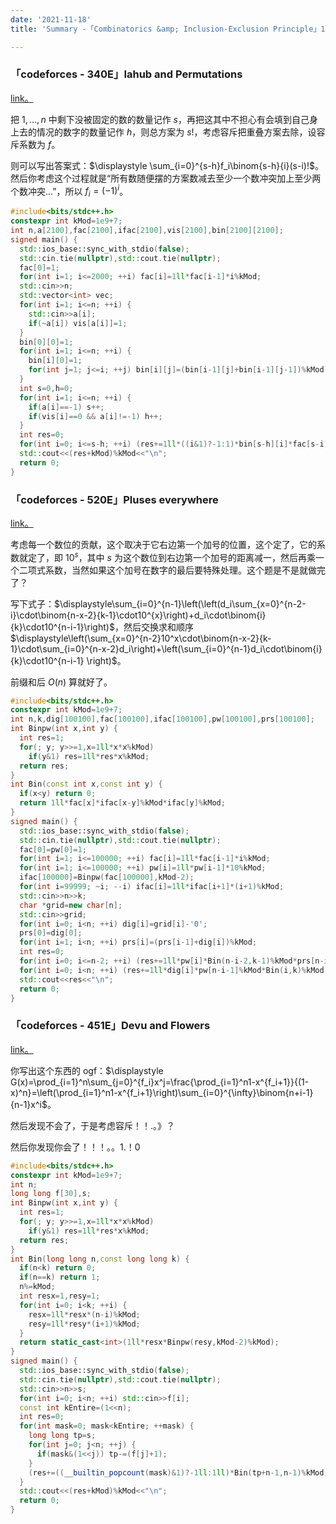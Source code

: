 ```yaml
---
date: '2021-11-18'
title: 'Summary -「Combinatorics &amp; Inclusion-Exclusion Principle」1'

---
```


### 「codeforces - 340E」Iahub and Permutations

[link。](http://codeforces.com/problemset/problem/340/E)

把 $1,\dots,n$ 中剩下没被固定的数的数量记作 $s$，再把这其中不担心有会填到自己身上去的情况的数字的数量记作 $h$，则总方案为 $s!$，考虑容斥把重叠方案去除，设容斥系数为 $f$。

则可以写出答案式：$\displaystyle \sum_{i=0}^{s-h}f_i\binom{s-h}{i}(s-i)!$。然后你考虑这个过程就是“所有数随便摆的方案数减去至少一个数冲突加上至少两个数冲突...”，所以 $f_i=(-1)^i$。

```cpp
#include<bits/stdc++.h>
constexpr int kMod=1e9+7;
int n,a[2100],fac[2100],ifac[2100],vis[2100],bin[2100][2100];
signed main() {
  std::ios_base::sync_with_stdio(false);
  std::cin.tie(nullptr),std::cout.tie(nullptr);
  fac[0]=1;
  for(int i=1; i<=2000; ++i) fac[i]=1ll*fac[i-1]*i%kMod;
  std::cin>>n;
  std::vector<int> vec;
  for(int i=1; i<=n; ++i) {
    std::cin>>a[i];
    if(~a[i]) vis[a[i]]=1;
  }
  bin[0][0]=1;
  for(int i=1; i<=n; ++i) {
    bin[i][0]=1;
    for(int j=1; j<=i; ++j) bin[i][j]=(bin[i-1][j]+bin[i-1][j-1])%kMod;
  }
  int s=0,h=0;
  for(int i=1; i<=n; ++i) {
    if(a[i]==-1) s++;
    if(vis[i]==0 && a[i]!=-1) h++;
  }
  int res=0;
  for(int i=0; i<=s-h; ++i) (res+=1ll*((i&1)?-1:1)*bin[s-h][i]*fac[s-i]%kMod)%=kMod;
  std::cout<<(res+kMod)%kMod<<"\n";
  return 0;
}
```

### 「codeforces - 520E」Pluses everywhere

[link。](https://codeforces.com/problemset/problem/520/E)

考虑每一个数位的贡献，这个取决于它右边第一个加号的位置，这个定了，它的系数就定了，即 $10^{s}$，其中 $s$ 为这个数位到右边第一个加号的距离减一，然后再乘一个二项式系数，当然如果这个加号在数字的最后要特殊处理。这个题是不是就做完了？

写下式子：$\displaystyle\sum_{i=0}^{n-1}\left(\left(d_i\sum_{x=0}^{n-2-i}\cdot\binom{n-x-2}{k-1}\cdot10^{x}\right)+d_i\cdot\binom{i}{k}\cdot10^{n-i-1}\right)$，然后交换求和顺序 $\displaystyle\left(\sum_{x=0}^{n-2}10^x\cdot\binom{n-x-2}{k-1}\cdot\sum_{i=0}^{n-x-2}d_i\right)+\left(\sum_{i=0}^{n-1}d_i\cdot\binom{i}{k}\cdot10^{n-i-1} \right)$。

前缀和后 $O(n)$ 算就好了。

```cpp
#include<bits/stdc++.h>
constexpr int kMod=1e9+7;
int n,k,dig[100100],fac[100100],ifac[100100],pw[100100],prs[100100];
int Binpw(int x,int y) {
  int res=1;
  for(; y; y>>=1,x=1ll*x*x%kMod)
    if(y&1) res=1ll*res*x%kMod;
  return res;
}
int Bin(const int x,const int y) {
  if(x<y) return 0;
  return 1ll*fac[x]*ifac[x-y]%kMod*ifac[y]%kMod;
}
signed main() {
  std::ios_base::sync_with_stdio(false);
  std::cin.tie(nullptr),std::cout.tie(nullptr);
  fac[0]=pw[0]=1;
  for(int i=1; i<=100000; ++i) fac[i]=1ll*fac[i-1]*i%kMod;
  for(int i=1; i<=100000; ++i) pw[i]=1ll*pw[i-1]*10%kMod;
  ifac[100000]=Binpw(fac[100000],kMod-2);
  for(int i=99999; ~i; --i) ifac[i]=1ll*ifac[i+1]*(i+1)%kMod;
  std::cin>>n>>k;
  char *grid=new char[n];
  std::cin>>grid;
  for(int i=0; i<n; ++i) dig[i]=grid[i]-'0';
  prs[0]=dig[0];
  for(int i=1; i<n; ++i) prs[i]=(prs[i-1]+dig[i])%kMod;
  int res=0;
  for(int i=0; i<=n-2; ++i) (res+=1ll*pw[i]*Bin(n-i-2,k-1)%kMod*prs[n-i-2]%kMod)%=kMod;
  for(int i=0; i<n; ++i) (res+=1ll*dig[i]*pw[n-i-1]%kMod*Bin(i,k)%kMod)%=kMod;
  std::cout<<res<<"\n";
  return 0;
}
```

### 「codeforces - 451E」Devu and Flowers

[link。](http://codeforces.com/problemset/problem/451/E)

你写出这个东西的 ogf：$\displaystyle G(x)=\prod_{i=1}^n\sum_{j=0}^{f_i}x^j=\frac{\prod_{i=1}^n1-x^{f_i+1}}{(1-x)^n}=\left(\prod_{i=1}^n1-x^{f_i+1}\right)\sum_{i=0}^{\infty}\binom{n+i-1}{n-1}x^i$。

然后发现不会了，于是考虑容斥！！.。》？

然后你发现你会了！！！。。1.！0

```cpp
#include<bits/stdc++.h>
constexpr int kMod=1e9+7;
int n;
long long f[30],s;
int Binpw(int x,int y) {
  int res=1;
  for(; y; y>>=1,x=1ll*x*x%kMod)
    if(y&1) res=1ll*res*x%kMod;
  return res;
}
int Bin(long long n,const long long k) {
  if(n<k) return 0;
  if(n==k) return 1;
  n%=kMod;
  int resx=1,resy=1;
  for(int i=0; i<k; ++i) {
    resx=1ll*resx*(n-i)%kMod;
    resy=1ll*resy*(i+1)%kMod; 
  }
  return static_cast<int>(1ll*resx*Binpw(resy,kMod-2)%kMod);
}
signed main() {
  std::ios_base::sync_with_stdio(false);
  std::cin.tie(nullptr),std::cout.tie(nullptr);
  std::cin>>n>>s;
  for(int i=0; i<n; ++i) std::cin>>f[i];
  const int kEntire=(1<<n);
  int res=0;
  for(int mask=0; mask<kEntire; ++mask) {
    long long tp=s;
    for(int j=0; j<n; ++j) {
      if(mask&(1<<j)) tp-=(f[j]+1);
    }
    (res+=((__builtin_popcount(mask)&1)?-1ll:1ll)*Bin(tp+n-1,n-1)%kMod)%=kMod;
  }
  std::cout<<(res+kMod)%kMod<<"\n";
  return 0;
}
```
